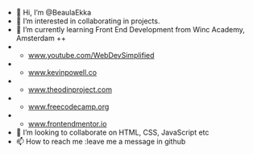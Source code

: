 - 👋 Hi, I’m @BeaulaEkka
- 👀 I’m interested in collaborating in projects.
- 🌱 I’m currently learning Front End Development from Winc Academy, Amsterdam ++
- + www.youtube.com/WebDevSimplified
- + www.kevinpowell.co
- + www.theodinproject.com 
- + www.freecodecamp.org
- + www.frontendmentor.io
- 💞️ I’m looking to collaborate on HTML, CSS, JavaScript etc
- 📫 How to reach me :leave me a message in github

<!---
BeaulaEkka/BeaulaEkka is a ✨ special ✨ repository because its `README.md` (this file) appears on your GitHub profile.
You can click the Preview link to take a look at your changes.
--->
